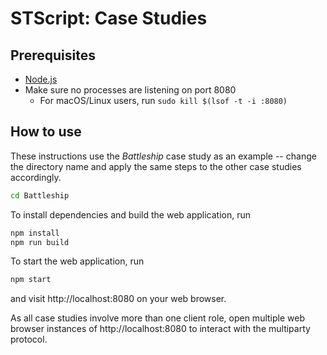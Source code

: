 # STScript: Case Studies

## Prerequisites
* [Node.js](https://nodejs.org/en/)
* Make sure no processes are listening on port 8080
  * For macOS/Linux users, run `sudo kill $(lsof -t -i :8080)`

## How to use
These instructions use the _Battleship_ case study as an example -- change the directory name and apply the same steps to the other case studies accordingly.

```bash
cd Battleship
```

To install dependencies and build the web application, run
```bash
npm install
npm run build
```

To start the web application, run
```bash
npm start
```
and visit http://localhost:8080 on your web browser.

As all case studies involve more than one client role,
open multiple web browser instances of http://localhost:8080 to interact with the multiparty protocol.
